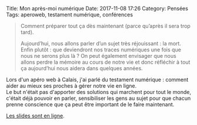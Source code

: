 Title: Mon après-moi numérique
Date: 2017-11-08 17:26
Category: Pensées
Tags: aperoweb, testament numérique, conférences

> Comment préparer tout ça dès maintenant (parce qu’après il sera trop tard).
>
> Aujourd’hui, nous allons parler d’un sujet très réjouissant : la mort. Enfin plutôt : que deviendront nos traces numériques une fois que nous ne serons plus là ? On peut également envisager que nous allons perdre la mémoire au cours de notre vie et donc réfléchir à tout ça aujourd’hui nous aidera dans quelques années.

Lors d'un apéro web à Calais, j'ai parlé du testament numérique : comment aider au mieux ses proches à gérer notre vie en ligne.  
Le but n'était pas d'apporter des solutions qui marchent pour tout le monde, c'était déjà pouvoir en parler, sensibiliser les gens au sujet pour que chacun prenne conscience que ça peut être important de le faire maintenant.

[Les slides sont en ligne](https://www.slideshare.net/nicosomb/mon-aprsmoi-numrique-dsfdsf).
